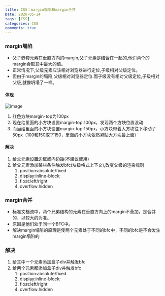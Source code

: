 ```yaml
---
title: CSS：margin塌陷和margin合并
Date: 2020-05-14
tags: [CSS]
categories: CSS
comments: true
---
```


### margin塌陷
- 父子嵌套元素在垂直方向的margin,父子元素是结合在一起的,他们两个的margin会取其中最大的值。
- 正常情况下,父级元素应该相对浏览器进行定位,子级相对父级定位。
- 但由于margin的塌陷,父级相对浏览器定位.而子级没有相对父级定位,子级相对父级,就像坍塌了一样。

#### 体现
![image](https://images2018.cnblogs.com/blog/1413878/201807/1413878-20180727113555586-1719243599.png)
1. 红色方块margin-top为100px
2. 现在给里面的小方块设置margin-top:100px，发现两个方块位置没动
3. 而当给里面的小方块设置margin-top:150px，小方块带着大方块往下移动了50px（100和150取了150，里面的小方块依然紧贴大方块最上面）

#### 解决
1. 给父元素设置边框或内边距(不建议使用)
2. 给父元素添加某些条件触发bfc(块级格式上下文),改变父级的渲染规则
    1. position:absolute/fixed
    2. display:inline-block;
    3. float:left/right
    4. overflow:hidden


### margin合并
- 标准文档流中，两个兄弟结构的元素在垂直方向上的margin不叠加，是合并的，以较大的为准。
- 原因是他们处于同一个BFC中。
- 解决margin塌陷的原理是使两个元素处于不同的bfc中，不同的bfc是不会发生margin塌陷的

### 解决
1. 给其中一个元素添加盒子div并触发bfc
2. 给两个元素都添加盒子div并触发bfc
    1. position:absolute/fixed
    2. display:inline-block;
    3. float:left/right
    4. overflow:hidden

